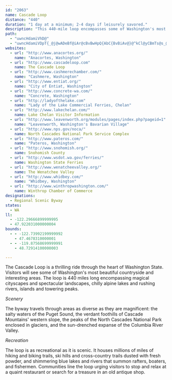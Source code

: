 ```yaml
---
id: "2063"
name: Cascade Loop
distance: "440"
duration: "1 day at a minimum; 2-4 days if leisurely savored."
description: "This 440-mile loop encompasses some of Washington's most interesting and varied areas: cityscapes and landscapes, islands and rivers, and alpine lakes and towering peaks."
path:
  - "uwncHdamiVhD@"
  - "uwncHdamiVDpT{_@j@wADeBf@iAr@cBvBwHpQ{AbC{BvBiAv@}@^kCl@yCBmTs@s_@uBgASqBo@cFsCgDy@qDWwNf@i@NSLy@pAoRpZuyApwBwJzMmBdDgE|KyB~Io@`Ei@zDcA~JcEri@o@bGy@pBY^}FhFmA|@Wf@CXB\\j@tBCj@b@dBZRLd@HlAM^_Ax@mFbDaMxMmA~A_A~Ao@rBc@nC?fUb@nj@NrDrC|_@DzCIlCOrB_ArF}Uxo@wGdQwBrE_DdFsEnFw[~Yc`@b_@sB`CiDzFo@pAyA~C}ArE_BtFi@fC}@vEe@bDYrCgCh\\iGv{@uIllA[rHHlEXrDTlBx@zDbAxC|HbRhCfIlBlHrBlKh@nETxE?fEYnFUbCwAfGkBxEoBzCwAzAoAbAwT`P_CfCs@`AiBlDo@pBi@zBi@dEUtDY|t@HvE`@nHpDnYt@zHRtH?xCmCtjAYpHe@hFc@fDcGz\\_@fDYtEMlIJ~G\\tFxHd{@LxDBdHUtHMdBk@nFc@zCoApF}EzN]xA[zBsC|X]zBe@jBk@xAsBdDib@fk@mBtD{Odd@sAdD}AfCoCfDuAjAeKnI}C~A_cAlYiCh@{\\nB_AVcLfGaA^uAV{{ACseAQiBPiQjDeE~A_HnFaBdAgCr@kKrAaKQaIa@sBk@_OuHcDg@}CNiDdA{IvDmIzCcPlGoXhLeIrDmCxAyT|P_BbB_LjJ{RlOgElB{NdF{DnBsBfBiChB_Bz@iCdAwCl@oXfE{mAxQyOfCua@nHaC\\_i@fEyBj@gDhBuQfLqAxAu@jAkInSaAhBiAdBwBzBwJ~H_H`FyDpBmFxAcCf@m\\`FgClAmBdBuBpDmTnd@iB|CcCfCeQnNuEfEa@p@y@bBeI`Vu@~AoArAoAf@mBP{[CqIVy_@?sB\\w@^cBxA}@tAq@dBc@lBYrBEfBCxEUpDc@tBiA`DcBpByBlAyBV{`@FmCfAmAdA_B~Bm@~Ag@~BMz@SlC?pAv@bg@^lQsA|\\cCbZEvAJpd@AlII~B_@hGmA~IiA`FgFpRsCxOuA|Mq@dK[pQBvgCDnEXrFXrDd@lDbAlFlFpRx@rE~@jITtEHzFEdEUfGi@zFw@zE{@~DcBfF}@|Bu@`BsA~BuAtBwBdC_DlCc^zVyl@~c@kEbC}Bx@iF~@gFPuAKaBs@y@s@_AsAuBaGwCgHcFsJg@qBGs@CaJJsCZiCVkGRmKEiBMcBu@iFYkAk@sAgC_DaYie@[_AsA{G_@eAc@m@y@}@y@_@_BYsh@?gCWcA[iBkAuBgCwTw\\mJaOs@iBqGsR{@uB{@wAeAmAaF_Eu@{@s@mAeAyC}@sDcK_d@wBk_@}Hm`@OuJYcDe@_ByIwUqAoCwBqC}@u@eAk@yM_EkRuC{KqAkIm@a^GsC[cAg@e@o@]{@[{BA{IGyAUaB}CaMwFaS_CcKs`@KoCg@gCmAkA_A_LsJkM_MwC}CwYo^uQkTaOiRsb@_h@gIiKgCkCeBsAkHoEcCc@k^sDcFKmAHm\\tH}D^gCDmCGuCWuE_A}FuBmC_BoBqAcJoIyQiRsB_CaByC_AkC_AuEsEqYUmAiA_E}BoEyB_Ci@c@sCoAcCe@e`@SmA@aCXaBh@cCtAsAxAy@fA_B~Cc@jAcAhE[dCUrE]rhBKdCS~Ca@bDw@~DeU|v@y@bC{AvCu@hAyClCmi@b\\aA\\eATsBFyAY_A_@sCkByPeNiAw@cC_A_CWsOHyCIuMiAaIeAsCeAgG{EwDmBwK_C_UgEgBQkJA_CKoD}@}KoE{@SiAKsA?u@JsCz@cBv@gAToBOcDyAo@KgI?kIPy@`@}FtFo@|AcAfE]fAaA~AeAx@aCfAgANyAQ}AeAsIuLeAkAkFyC_AuAw@gBMeDNmGIsAi@yBoAgDW_BCeA@uBv@eFF_A?y@GmBc@_Cy@kC}@{DW{CaC_p@o@iGaF}Uo@mCs@qAa@g@sAgAq@W_Gy@iBm@iAm@w@q@uAgBs@kAiCsHqG}ScGkR]i@_AaAyCmB}Bw@cBSo`@?y@EkAYo@_@mAkAc@s@yF}MwB_EwAaAsN_Gs@GyARiAr@}FjEcA`@u@Fs@Ei@My@a@[Sw@eA[k@YgAsE}Z}@gD_LcU}@_BkBeEmFeRqIg[{@}B}@_Be@i@wB{AeA_@iAS}a@?cIKy@G_@q@I_@Eu@n@}Bb@aCZsCTmEFgFDoZJ{Fl@gGpM}n@\\wC^{FCsHc@oG{O_jAo@mFM{DAcEDcENgDx@mH|@_FzQis@jPyf@fBgHlBiM~PsrB~AiT`Gor@tMcpAfHat@t@sIRuD^_LTeQ~@cdBNou@o@kPYwD{B}SaEwXoBoKcBcNk_@saD}CeWiBiLcEoT_GcXeBiHuNkj@_Sqz@mEcQqFiVsRwy@mCoKOQoEgSiAoEi@_DIs@HoQaUYqOEHwSDe{@a@kDqDiOsTeaAsBmI}FcWcBsFcPsl@iHmZmFoRid@ccBgd@saBiDiNuJc]mFmSe@{@}@s@i@QqPGyBKi@k@Yk@Su@AcZFq}AQ{Ei@kEsAmEyCiIuKwYaKcYe`@qeAgYkv@eBkFmAoFy@gFo@sHmCgt@UwJcCso@wBcn@y@gImI_i@c@yEO}DN_IjGedA`A_J~I}s@vDqVhCuJp@_DxAmIf@aGJyCE{Go@oIsCmSmAqJ{@mJyOaxA_AiMYmGUgJEiQxCamBPaOBaNe@iRmC_h@Y}MDenDOgQWuNa@yZHk\\d@uL|@aODmCX_bAXal@h@gKzAuLdJgj@lA{FzByGzHwPvBcEzBcIhAiHV_GBkCMaGiTspDgH{mAaCc^qK{jBuAsPs@qI{Geh@oJsr@M{AeMqaA}To`BeC}VQoDWcL?yITuMtBoVzEga@xAcODkHYuIuBoK{G}WmAkLRaJjEqYj@}HEsD_@_GWeCeBeJkMcg@_@}EOcEEiDDqD^iEj@yEvT_aA|CmMhAmFr@oGp@yHnIapAjA}RBkBEeCSaDiA}Ec@wAsEaIy@gC[gBI_BDsDjB{QlNapAr@mH|Egb@hCsLlD}JhGmMfDyElD{Dt^k[pLsJnAkBrBmDvDiH~AqCrAyDTaCpEun@pEwr@t@gOtA{OlAgG|CsHr@iEJkDEiEoB{PF}B`BiJbFwTfGgVlDyThAgGhBgFTqAfC{GrE{G`LcSjHuLx@cBlE}GxEgGrUaPvCaCjJgLnBgDpGuMzCkItFkPzIk[|HyUtAwJrGotAZoNCwD_@oHsAqSO_IO_VNqExA{G|@sC?oHOwBc@gBgA}CuBiHc@_C[gAIyAXgBx@{K[yFcAyF]cIHeB?iPYqCkLaZcBeG_@eCEk@?}Eh@}U?eCImCiDoMc@gHf@mFpB{Ix@yBbAqEVcBJ_GSsEm@aE_D{PeQcdAgAiFsE}Q_BeFiDsLmDwMsAiGgDsKmCmHuBaHyAmGqAoH{@mK[{HP_GHsH[{Dq@cOyAuJu@_J?yDJeCFiDM_DoC{PaJe^gD{JcDoLqEiRm@{DJiXJyCHoODuXR}PEsDIm@Og@wBqCgIoIsEyDyCgEmBqBkFgCoFaEmC}AgBs@wKcCy@o@}DaBeBaB}MiQeFaJs@wBaFiQ{BaHgC}LsAmKCcPvA{U~@}QN}[EwZaIJsTMcACuBa@qXoIoDyA{CoBcGwFiByAqFkCcDa@gJIsN{@uDm@aGsBsAk@iFyCqH_DqCgBgJyIkJwGyVsVqIcI}EgFqHsGyC_A}Cm@cUyAmUmBk@KgAq@cCoCiA_AyD}@wEAiEmAwCyAsCeBqMwNyD_C{EkEyA_CqGcMgL}Sm@kB}@yDc@uEm@_a@WgCuAeH_@eC_@wMWeCeAaF{@aD{BqGiEqNe@_AgG_JeFoFwNsHmCgAsEyAiAs@mDuDcFwDmAmBuB{FgAsBoAcBcE{GmBiBcIcFaDiA}A_@qJ?yCFkIj@uB?i@KgB_AuEa@y@q@mAmBgCsFkCcKm@yD_@sDe@_DqAkEKqFc@_Bk@i@cC{CoPiM{FuF_DoCcEwByCwD}AuM[iIWqB[mAiAgC_H{K[w@i@gCsBwOEsE_@}FWcBeBmHmCmIuAwBmCiFsBuC_@cAmA{BkAaDYeAi@_AcAeBsBqCyCcBsA_@eA_A_@k@aBgE_BaDyAsDsEyHuEmEaLgNiG}Gw^_d@eBeBsHmGiDuDkJiRmAsB{@y@uIaMsCmE}FsHcAeBoB{FkE_KuRcSe@{@kFsHkAsBeDsHiAuBwa@{t@uOcYgBoD[}@g@oBQqAOsDZeUXgD|AwKnBs\\d@oPUkEo@aFcDiUoAqHsBsNOm@a@Ke@_AeCKkHjB_CAcAOiBe@yANwBCsDd@gBg@iA?{APgACoC_A_A_AyA[oACy@Og@Ui@o@uAwCm@uCuAsC_A_DcA{AgC_Ck@_Ai@qAOmAEsANaBZyADw@q@yFcAcEs@}AiBuCo@eBwA}LeFuQ}AyBcEaHi@sAoAeEm@sAo@aAcAkAeCsBc@e@sBaDoAaCgA}C_@{Ao@}AmBaCyG_GmDoDcAkB[{@]mBYsF_@yCcAgCuCmES_AHiAxBuFn@sBHm@HyBUuEyDiY}@mIGaDBsAh@eGLaH?eFS{Cm@sBqAuAqA}@u@{@[w@WaAUgDsAgJyAkByAyCiCoKIk@DsBNaBr@}DHaACq@UmBEoADqAh@mCDy@EmBsAsGe@aDmCsIc@eAUSy@mBi@_C]gDu@qDsEqRsBiFsFmRaGcJcA}Bo@gCYsDSmEByD|Cai@_@kCc@mAu@eA]y@Kg@MsBHgAh@_Bl@g@xBcAnBoAv@k@xAsBJ]RuBCyB{B_JSuBDy@R_A^q@nDgC~AyBpB{DbAgECqB_@gB}AyCuBmCkKgHm@s@kAmCMsBBkBDs@n@gDrB{HxBmC`@qABg@?sBq@kGIeDEwDIyBoA{J?w@NgAZgA|CyD|AyDnBmC^w@fCmJ~B}H^k@lEgDbAyBj@{BNYr@u@bA[vCWt@StHgFxBm@lCe@jEY|UgC|B_@l@Y`CwBfBiCnJyPn@g@nAg@lEkA~AyAhAwAhAuCb@_BPuALqA?_CSaE{@yDmBeFsDwNi@yAe@s@c@ScAFiC`BcBt@}BZs@DaAKsCeAy@BaUlB{@RsAp@cC`Be@Js@?mAQeDaCq@Se@?k@?mATmHjBy@Ks@_@uAiAw@I}EHaAR{Ah@_CtAcARu@@iAk@cAaB_@sBEsAD{GHkBN{@XiA^m@nBsA|BuBn@}A\\aBJeADeA[uCsCgKOqCa@uB{AsEYyEUy@aCuDkA_CwDmKo@sAOGm@?s@JuB`AyBr@sD?yAW}Am@_D_CcAmAgAoBQq@_@aDs@eIYoBi@}BwB{F{AuHUyCYqAg@{@a@k@qB_AiCUe@Wy@q@uAiB}@w@iIyC_GsGc@m@k@gBqBkEiGcDu@y@i@eAi@sB]qBoEih@IoB?uBHmBTeB|BaKj@yERoIs@i]?gALaBbD}VzBmJpGkVf@kCz@{GvCk`@V_B|CmL\\iB^_FVaB`AwC|CiF~@_CRs@d@gFd@sD~Lo[h@iLT{A\\kAn@_BjBmDzD_J~@iBnB}FpEyUfGcZrEuQHgAbAuGnAyClB}DlAuEjAoGhCmQrC}On@_D~AgG`CgGj@mBb@mDX_FrA}MnAyGbBcHf@cG@}CEs@]cCoAuGU{CCcBNwIUqEi@sFMuBBgFx@aLh@mENs@bAyCzAyCrAsDr@{CH_AD_DAs@YkCSy@cBaE_AoJYaGA_EDaEN}AdAiFXcCHsACoAK_BWgA_C{HKwABgBPkBdBwNFcBCaCEyAOqAyC}Mc@mG?uEOmEYoSh@mIDmGu@{JCgBHmBt@sCb@s@|@_A~B_Dx@eCZ{Al@_BpFoKnAkHbAgEn@gAlDkEp@mAjDoLb@wBj@cERi@n@oAh@e@jB_Af@a@zAwB|BiKZg@jAw@`J{Dn@w@x@uAjA_Ej@aAp@w@|DuCbDeHbAkCnA{BdAaAdF_Bp@k@r@_Ah@mARyBN_D^yA^{@rA_BxBy@bBIh@MnAm@fDmEhA{@fK_FzJ_E`@Y`CsCn@e@|@YdBKvAPdA?x@S|GyDvDwAjIoEpJaInBy@bDe@|C_Br@k@r@u@tDuG|ByCrAq@pE{@pAu@fBuBhEmHxFuHlCqEn@aBjCcMx@qChDaDhAsAx@}AbD}I`BmCz@y@zLkGr@S`A?jDh@hCKzGgCjBWxO_Ar@]hA{@dAg@hEY|@]rEmFdIcFtDkB|NgLrBaAjM_E~D_B`CgB~U{SfBaArGqBfBgAnByBvDaHxBaCbAw@nTuKbAm@xAqAjB{C\\y@d@mAfCqIn@aB|@gBjCyC~HmElAaAp@}@fBmC~@yBxBaIx@{BxAsCbEkGfBaCpBgBf@]vG{BhB}@hDuC~@kApBaEhCmGlCeF|E}GhCmErCyDrRwYhQaWdFgGrLoLnCcCrCqA`GmA~WeEvCm@rAq@zHoFvH{F`IyGrBeC|JuN~BoCpCoClDcCnEcC`FiBrF}AtBiAjBkBlAkB~AgD|DiMx@wBbAoBrEeGjNoOlCaB|CaAdD}AxBaBfBmBhB}CrAiDrAeE~CuObAiDrAoCrAaBh@a@tVuQp@_@~@YhBQvHKnASrCeArSqNz@_@pAg@xA[dLcAtA]dAg@tB_Bz@kAx@mAdCmFhAsBtCoChBeAbFyB`FsCrHgDhOsHtDsB`AcA~A{BlBuDdBsFvHcYrB{FlAwC|LkSfF{HdN}UnIgNrByBrCkBzAe@fIwAvDQt_@e@xO?~BGfBc@rBkAtBgBlEyEt@s@|@g@nCw@vEa@pBm@dA_Al@_A^{@x@}CN_BDcBe@{T?aGf@{Nj@iTZ{GX}DToBrAaIxC_OfHkUXmBHaB?mAOwA_A_CyJaMsBoDoFyQmAgC_AoAkOuPiDmEyL_NcKcQkF{J_JwOuAeDcC}IsBwGwAiFmGw[{@_Ei@yAi@mA{JaPoAyCiAcFgD{Qk@mDOwBE{@f@oWr@wLR_B^}AdQg^h@q@lEgCfK{EjEkCvJuKjAgB`@sAFq@AmBMy@a@sAYk@s@k@s@MgAPg@Zy@jA]pA{@pFmAhC}@`AuGrCgEdAoBTmFOoKsBcDw@oC{@qZuMiAo@cBsAwJeKaDuB{J}FmFsCyEsBuo@w]sEwAoIiBcJsA{HNqKh@qK@qBPuTrEaFtA}EjB}@j@aB`CgBzEeAlBg@d@{@d@sBLcBg@cAg@cTgNoEaCkFcC}H}C}EeAoNs@sEsAsEqB}AeAy@u@oSc\\uG{Je@kA}A}EaAqCyAsC}@kAiA{@aIaFqKmH}@}@cAuAqAwCy@_Ck@oCa@uCiAsLk@_Dy@eCsFwJmSk]oByDkAsDk@wCmHs{@M_FBgEdAm\\DkEKuH}Ceh@[oBmCsKY_CEyBXwQCsAcEek@OiCCyC?mDHeEx@sKbFih@vAgUxAeZNoFImDe@_GcAaJIyABsIvGsa@tA{Jb@mBnBgG|@kBxGaLh@gA|AaFhBaJbAqDtAsDpHwObAsCj@{CrA{NfAqIfJsd@TmCDiCAkCSaC_BoMSeFRgEXsClGw\\bAoJZkGBoKIcLJiOa@yEi@aDqC_LkAaCcCsCs@eBy@aEsBaL_@aFu@aOS_CUmBm@aC_DyImCgH{AoCgDyEaEmEcCsDsAaDu@wDo@{EwFaq@o@aKOaIIiQ?iMHeEJaCb@{F^qBXeDnAuGbCiJ|FoOfFkMf`@e{@`AuCn@qCr@uGj@aK~@uF|DqKvZ_~@~Km[tAyClAqBdLuL~PcTzOoOr@y@bAkBx@aCj@gCdIed@^eBx@_CrAyCtAuBdHuHrHyGdMsLtCiEhAqC|@mC|D}OhAwD|AoGt@{BhB}Ej[ii@rBaEnAyCzHw[xDgQ|CwLlAeErGkPzIaWv@gEJaBJuPNmE~@yHjAaH~CoKrEuFbEkDzOuIzEmBbD_CrDgFlAgC~@kCbByHnA_EvGmWhCsK\\yChB}RhAyFfHkS|FgS`H_XdZeeAdDgMrDcLbAeBhBaC`L{K`EqG|MsX\\eAnAoGfDqL|CqJrCyDlG_GrR{OlGuE|FaB|EyBfHmEhB_ClCkFjNm^vF{OfHqUbB_FfM_X~GmLlI}LbDsFrCyFrB{GnAmHl@mJd@mKl@{JxAoHhCcJnCsIpE{T~Pwr@fIq[fCuKxAsI^yKbBqPn@aECqAKy@_AgDcAmBh@eA~DmMvAaCj@yBd@sChHcPT_BH_@NKNArAhAxBtAl@Lz@W|@m@zFsEpCmAdMe@bAYdMsIbKoEpC_B`NiMpEgCzPyG`GyBfKmE~PgKbCgArG_BtFE|W`AhXn@vCK|\\kCj\\{CbDcA|As@~AiA|R{SpIuJr@kA|KeZfCmE|FmG`VoPhDyCrIaKjDgDbCeBrEeCbEaAnB]|AIhNKbCc@rKoCvC_A~QwA`Hu@|Bg@lEkBjA_AnLiLbD}BrCoAvGyAfEkArUgFpBs@ld@y\\nW{QrJkG`GaClC_ArIaB`Ge@lBEtSKnBYx@YlAe@hBsAt@u@xAsBpB}Eb@aBj@sEfBeSxB_RlHor@v@}FtAyI|C{MfL_\\jYyu@dR{g@|A_CtC}C`SmQbFgFpi@mg@nSgShBmAvGoD~b@cWpH_EhQ{MnC{A|CkA|AWjNUrAY`JkDp@Q|@?nDVro@nIdBn@xArAvAzBlIvQdAjBrSvUbBvAjHbEbChA|ItCjNrI~G|E~DjDjHzGxLfJtUhPj\\vThApAt@dAvBxDnAnB~KtRdBfCxO~MjNbPh@r@nAlCd@xAfCxJlAlDt@rAvBxC`JzIdDrDlBxCxAtCzItTnEhKfDzIfGlOdBfFjDfLd@nArA~BxGrI`ClCnA~@bC~@|Ad@vJlB`NzCdEDlLQhs@sA|DVrC^vErAzBdAzd@xWjExD~KlKlBtAhB|@|AZdy@`MrDKjCgAn@a@x@y@hAmBx@wBj^_cA|Uuo@nAqEd@}CXeEBsDIaCYyCcB{LEyET_D\\gBj@sBrAeC|AgBbCsBxFaDrAe@rDy@vBSxBCnUp@|OpB~BFvDSxCy@rZ_MxRiKlMiKvHgHdCqDzEwIvCkEdYq^dGgF|DoC`MyJjBmB`CgDhB_DvTsc@rCuGdBwF`Vq{@dCsIlAmDxA_DxDuG`VeZpAsBx@gBfBmFdAqGb@{FDyHEyUBmGJ_Cb@eFn@uDtAeFlBiE`GmHb@y@t@eB~@{D\\sDxFy_Al@iUl@yFl@aBfAsAdAy@fBUxDAxAYh@Wt@m@|@aA|FaJv@w@dBoAdCy@l@CtCLvA\\rAl@xBpBrArBlAnDjBtKd@hBlAvCv@nAdC|At@PbPbA|B[jAg@lA{@x@eAbDmF|@y@nAm@nBO~@Dtl@jM^@hAKpF_CnBm@xAAhCh@tGjCdS`J|BxBbAlBVdA`@fCtAbRh@xKh@fFn@fB^r@xAxAdAj@fBj@|E~@fDLxAMnAWfAk@jAaAdA{A~ByEdBkCnB_CbC{AlC_AzIqA`Ja@lHw@rCu@hCqA|@u@nCeEfEyI~@uAxA_BrBcAhB[bA@vDv@nBD|AYdAs@vHgJjMiQ|CsCrDyEfAuDj@_ExBiUXgEEsCUwCm@oCYs@cBgDgOgScB_D}AoE[eCYkD?mEj@kQ\\aFj@_El@sBfKkV^}ARcC?iAOoBc@kBg@gAoF{Ho@}Ao@gB_@qBYiCEsBFgGr@o^|@_\\DkAb@uDlA{Fz@sCrAyCbBgCxAcBbDsCxAs@xAe@j`@qJlBkAvBeBnAmAbDyDlCmBbD_Bn_@iOnFmBfCyAt@s@xBcDd@aB\\gB~@{P~CoW`BqKlUe_At@}BdL_X~@}ClAqHnD}Y^eEHsADgFEgBe@kEWyAq@sCo@{A{CyFeAmCy@qCqDyV`HeH~I{GbGgDvDaBbF_BzGsAfIsAbf@sJrlAuV~KuBpeB_^~O}C|E[nC@lDPdHlApl@tPnDxAjPfItDlAzAJvAC~Ci@tOqIfBo@dB_@rAKnC@dJhCxB`@`CLnAGrDqAhCoBbP{NtA}A`DcE~QcXtGaJ|AgBbCyA`Bk@bB]nHo@fDIhAH`Ef@~NjCxEfAhPzCdDd@xJdCxE~BlCfBvKrIbC`AlEvAfBTbFLjKo@fGS`Z_@xBDfEn@jBl@jCnA`F`EfArAnBdDtFhK|EhIpHxJ`GfHtChEzBvDf]nv@bFhI~MzQ~CzD~MfRrUxXbDrDbDfC`EvBnAd@lCl@bFj@hB@~BGvQ_BbDq@`NmDbC_@rCMhA?fDVlInAlEd@bC?bUsA`FK~BDhOdD~`@nKnTdFzGtB~Q`JvEtDbDjDlKhMrBlClHvIfChCbB|BhDlFxAnDp@lC~@dAV`@tG~NrAtDdA~ErAhJZlGFpB?nIQnm@P~DTjC`@rCdAhEt@pBt@rBbBtCvClD|GxExC~BxEhFtDbDbDxAbXnI|B`@nBJfFEdCHfQ|CbCv@rBdAnXhTpChBnEjBpXzEfCx@~R`MfH~DxAj@~A^pBNtCBfF]h@MrCmAnDgCnKkGpJaFvBeAhAYxB[xAEbCP|Bb@zB~@|q@j^bEjDjNnN|B~ApEtBfCjBfQjRnBjBrC~AvQlHzd@jZd@`@vAjBdBvDtIl]fHh[fA`Gp@bFl@dFn@`JXrGJtGBxGUd|@Cjb@NfK`@zKl@bJ|@nJx@fGhBxKdd@lyB|TzkAvFd[hAlHx@xG~@zKTtERnHHjIGzm@GfHOzD]`Ek@dEiAnFgCfJiB`EmF~IeAxB}@`CmBzGUjA}Eb_@sAvMi@dIy@nm@AfHJlO^jOt@hOfAdOn@tGrBhPhCbPbDvOzDlOnHbVlQ`m@xt@tcCdEpMhGlOdCrFjGtLtC|ElDpFpGzIpEfFfIlIrInH`JnGjEjCrFrC~ExBnGzBzKxCvIbBzn@pKbAXtOpCrE^~BK`Ca@zBy@vBqAfCyBlPwSpDeDbBgA|B_AlD_A~t@uLzBeAdAs@|LoKrAy@~Ae@|IwAzBAnBRr@R~@b@|HtFnBx@`Dp@rCLfUw@dBH`BXjCjAvAbAnArAlHzIrApArDjCxDhBl`@lNrCdBzb@pb@~B|AfP~H~CfC|CpD`K|QlA`BzCrCzBlAhDv@`FPlm@@|YJvFp@vAZhFfB|Ax@vE~CbF~E~PbUt\\nd@|A~AfBhA|B`@nADr|AfAbPDrDa@vDeAzJkFjBo@fDk@|BKrBD~AV`XnGrz@nTnDtAjFrCfIbFfElB~b@dNnEpBlCxAfEtCnaAt{@nPzKfl@vZ|Cz@~ANrBElBSpNcE`EUnCJlANnCr@lAh@hC`B~BxBx\\f_@~CdEnBrDbBlE|@tCrQjo@zOfj@rAfDn@lAhBlCjKfMxAlAxAx@|Aj@te@fLxDrAtDxBbDxCnAtAlCdEjOb\\r@tAnBzC|@hAfCxBdAr@vCxA~DlArDXvvCRbALvA^dB~@~NrL`DlBpBt@pDb@hUdB~ACbC_@`IgDlDg@|CIv]JfAGnCk@fDkAb@N`@f@?rCKlAw@vByFbLm@x@k@`Bc@~BsB~h@_Cp[mDja@WrFGzC?fDNxEXnEr@`G|Jnc@TTxArHHr@hB`JRrAL~DGvBUlBiA|FCp@cAxEs\\noBqBzNiDbYyAhKa^~oC_M|aAqAvGoBdIyC`KyDbKgFrJwKpQqK`RwDjEgBtAqBjA{DfA}Fr@mGd@yCd@aExAgGjEyTdQgIjHgD`EwB~CkDfHqAlDgI|ViVjw@kE|MiCdH{@jB}DhGyAxAgDtCoChBaFrDyAlAcClCsBxCkLpSoBjEyBvIqFlXcBnJ[rBYfEStHZtKvGji@ZfDCrFYrCw@hCaBdDoHlIaAjBy@fC]fB[~C}Cd`@yBnNmEtQqEnM}DhMaLh_@gBhJu@fF}AbOe@tKUdOP|JzDrbAx@rOz@|Sb@nGd@tQBpEOtIu@bPIjB_A`Km@fE}AxHkBhI}AlFoTrm@cUvk@yKzRcKvPwAdBwGxFcHhIoDpG_HvNI^ePb^cUff@o`@h{@uAhCq@~@oElEqWlO{AfAaB`CiBdEuBxIm@zA{A~BmA`AcDjAc@@wLi@{KOgDj@yAl@wBvAuA~Bs@nAkApDc@zB}A~Kk@rBk@tAad@fu@mCrFuCnHcCtI}CfOsB`HiAxCwEzJyBtGeNle@{EzP_EnMy@fEI|Fl@bJjBfGrL~Y`MrX|EvJ|NpWzBbFfExNdApCvCtJdApER|CIjDYtBwBrLGrCNrBHx@f@~A|AdCl@lAz@`Db@fCL|Ax@nEhCjInAzFbCnOZtCAlMDzJEzGGdA[xB_@xAeBrFaC`Ge@r@qBfBmDlCaAxAmAlC_@n@cCxBuHbEoHpC}@f@qFrFmLlFsCr@cD@aC_@uBBqEx@{@^q@l@eF~FgAz@o@PcCJsBe@sCY_A@_Bh@sCrB}@RmBR_DJsAd@sGbE{FlBsHpB_OdCmBt@kH~Fo@fAoCdGwAlB{AjA}C~AiQlAgHzBsBf@kBVaG@iAHwBdAmHtEoAd@wFrAqF~A_@@e@KsBgAeI}Go@]aDkAyHaBgBkAm@u@qDsFo@eBmA{Em@yAe@y@uBgB}Au@iBA_ALsB|@eF`BuDlByAvAcCbDmBbB}@l@u@VeBTwEXcEJ_M@mCt@{@l@sAfB{DzGu@bBe@f@sA`CiAjCyAzBiCvBy@TmAPiAE}Ey@gHy@m@?_A?uCrAgCdByExEmAzAsBxDmFbPi@~@_AjAmAr@kC^y@@_IUq[gGsIk@qDsA{BWgDBug@zAuZp@wARwA^cGxCeAr@{HhHyCjDaBdCeLpU_FrIyAxA}A`AqAl@aCf@cDHmDc@}PuDaSsGaIaBgIkAyHaB_JeCwCm@wC}@qEmBej@sSiEe@eOk@cB?sC^aATuBvA}CzCeDbCqAl@sA^iEXsDQib@mDkLm@ay@gBoFEuMZsHv@aFrAyClAmD~Ck]hUcDbCs@|@oAtBi@pAu@rC}@xGc@lGgGzjAiAtOuAnOkFd`@UrDMhE?nCJ`Cj@bI`@jCjDhOvDlOxBrHt@pFRxG?pCIfDgAnIeDtNqHjYsDlQqFnTsExRuIt]}GhUmJjZmB`HqHhViBvGy@pB_FtQoMzi@_@lBcB~GyJv\\gIjZsBrGkDnMgAfGe@bFOrESlQ[xEYtAaBrF_ErIo@hB}AdGYdB{@rImCbg@E~GJdCXbCfEtThB~Ht@xBfGtKt@~B`@nBP~A?xEu@xT?hCPtCf@jCd@zAnArCvA~AbBfAfGbBxBfAzB`Cl@pAd@~A\\fBPzBFpBy@~VC|BHxBT|Dh@dEpEdXtApDpDzFj@`Bb@pB^tDClDWhDs@fGuB~NaAjFe@dBwHdUaArDw@zESpBY`FEpCJ|ENlC`AdHhBrGdChHx@pC^bCHrEEbB}@fHQfD?lENlA`@jCfAnC`F~HzFjKjFpIdCnEpAjDrAlGn@|FDnRJdEjArF~BlIx@zENlC?vCItD_@lID`DNrB|@rFhCfIpHxWh@bCt@lFnApNLxDBnOD`H`@rDn@fCv@jBzAzAzHjGlAzAn@jAb@z@~@vDh@xGGnFkAzIiHxb@kAzEoAdDy@jAcGxGwBtCYR{A`Fs@fEwBh[_DnYyBpMkJha@u@bCsAlCcA|AsBzB{OfMaJnIs@bAcCzF{AtEk@rCw@dMm@vNd@zGxArHbChKvFtJh@^|@jEt@lHbBpQDpFKlCwCjTI`C?bCNrCvDlZ|BrLx@tChBdFlBrErD|HvNbUdIlP|FrJ|G`JrCtCxApAtAj@bCl@vCLjHMhCQzJuB`HyBbGiCrC{@pB]dFB`Hx@vCx@bCz@nG|DxJrHnChC`EzEzN`WjAtC|@~Dl@zA|C|FxDrGx@`Bn@rCVfC?zCMxA_AbEkHxPiB~Fg@dCo@|EWvEGfBFnI`A`NLvC?|M`A`t@VbJ^pDTnAfBjGx@`BtWpSzDlClK|Fv@l@pJtJtObSpKfMfCfC`K~GbC`A`QjD`Df@~BPfGLjCW`AUlAe@~AaAx@q@lAkBZu@r@qCPuBFyKN{Dt@uJR_EIcXDm@HIXsB^_Br@uA^a@Z]bAa@rAObCv@d@d@lAlBZlAXrDNd@B`E_@p^N~Dn@bExHh]vA`I~KvaArBzRnCfVx@lKDpA?fBK~Fe@nE}J`g@sLnp@SnBcAx\\u@vQ?bBNnF~@pSXdDjAnm@AvEUbHSfCiChS_AzJIxDHxJSzDcCvQm@jH]bUs@vXI|LSfLkAhRQfEAlILbYT~Et@tF|AlGr@xDt@fH@zG^zHxAxc@`Cxh@bDd|@CjDOfC[rCy@fDw@~BqEnKu@`Cq@|Di@zJ?bHPrCf@lEr@|Df@lBvAnDpLbWbAvCrBnJn@nFr@dJ`AhTfC`d@h@pPKjHm@`KyCfm@?fIXjYNtIHnPCdAEzAkH|cAmBpVeAfLKrFJnCNjB`AlGhGbUzAhGp@pDZzCBrEShP?~GHdArAnH|En[TnBNvDBhBOvDi@vE]~AoE`QsClHgBhDuArBiL~L_BrBmAlBmCxFoCnJ}Ib`@iAnFmA~CuAzC}@vAoBzBwZ|XmAdB}BzEk@jBoAbG}C|ScAlF}AjEoEfJ]fA_@dBo@zF_@nNWrFaA~HqA`GcE|OmHhWuN~b@gZb_Ai@lA}A~B}GhGiBvB_AtAs@zA_BpEcAtE[lBgB`Oi@vBk@zAa\\jd@wAxBeBlDyAlFaBvLq@~DsAzE}BxE_c@tm@kq@|~@eH`K_g@`r@sE|FiSnXcCjCgDtBkIlDcFdCoBrBi@r@aBrCiCtGaP`^gHjNcKbT{AxBiAd@yJjCmLhF}HrCeEr@sJdAmCd@cBp@yArAoAdBcAbCi@pCUfCEfMHhCJhAxAbJNfFEbCM|@e@vBy@jCqFhL_Vzo@iA~Ds@nFStFGdIJnDZpCh@rBrAlCpFxHhAnBbA|C^zAXfCNdEIfDS~Bk@nEM~BRnKKjFq@zF{CtQsAfEiCfG}@rDeAtJm@pD{@zB}AxB_At@gDjBoApAcAfBUr@y@~Dc@fFKnEDnBZfDl@nCnDnNbAdF?ZKdE}@fL_A`JOx@iAzDyAdE}GbPy@rCg@xCKlD@lAVjDt@lDvB|Fd@|BRfB?jDMtA[jBqHhUcDbTyAfGkI|X{AxDk@`A_DfEyL`OuMvPyB~BeCrAcAXeAJkCEoCy@{JoIcCw@uBGgARiCx@mAd@cBdAeBfBcBjCyA`E_AlEUhBQvDDzFZxHNnGP~ClFvvAVpGJtHS`HK~Ao@bGo@dEcEnQ{VddAeBfG{FtVoN`k@mDpLaBjE{Tth@gJfUoNp\\_ClGwIvS}EzKcBzEwB~EiJ~YuJ`VsXbp@gBxEm@zBk@dDU~BOtFDfCIjb@k@lKoBzPS`EJjvAIlEe@pHeJbo@iAzJQ`FCpCBnJzAnSzFd{@xBvZ`JztAlFbWzCzM|EdY`A~Hl@hIN|a@J`H\\xEd@zCtBfLnJ`j@nEbVb_@hwBz@dG~@tIpCp[xAtOFrFKnEYdEuWhoCg@jJChMs@vq@JjDZdEbBbOVrDD~FyBzlAeHdlDHnKn@zN^|NBlKOtI_@~Gi@rFiAlISl@cCtPkMd_AmCbQ[lCm@lDuBtKy@~C@ZkUby@s_@xpAmHdVgHbWsDtK}B~Es@lAyB~CsEzEynCjwBkD|CcBrB_DdFu^tn@mG|NaDdKgC`LqDvTsAfGgH|XcAfEy@dEk@`Ei@fG{@rMu@|EeArEwAvDiAfCiBrCuCrCwChB_C|@mFr@}A?wBQkBUkrAoY}FyAmDk@wEOsCRiDl@gFzBqBxA{C|CgB|BiCrEo\\b}@uF|OqCvKuA`H}A|Ju@rGs@nJ_@`IUlNM`_@K|Fy@bKi@fDgBdIiGjWcB~FyBnF}AzCmDbGoAzAcCpCkLjK_@PgB~AoGxGgEtFaJvMyC~EaFfGsBpBsBrB{^lXwDbCaGbCiIbCmAr@eAdAs@fAo@xA_@rA_@lDC~BE`e@?`{DElGSxCeAnFgGzQiArE]rBKtJDdKR`BX~@zA~Bt@r@vCnA`G|@jETbH|@xCj@bCx@|D`CrDxCrB~BzLbTfDlEpHbFf^dBfF\\~KfAdGXpY{@~H]rHgAxEw@`D{@z\\gHdEMvGRzFr@pO}AdGoAfIkA|BQbABzE^jBr@|CxBnCtCtBdDzGfOnBnDl@x@~CvCjAfAt@`@zBfAfCz@RZvKzDhCpAXX^~@R~@D`ByDb]YrEOxCSbL{DnjAq@bYKpKO`d@?~^DlMnAlk@h@jQd@~G~@|JXjG\\bw@Hbf@O~CYpAm@`BcI~Ni@tAU|@SxAEhDJhVHvAh@tCx@tBh@~@xIzHG|@?rANvZ"
websites:
  - url: "http://www.anacortes.org/"
    name: "Anacortes, Washington"
  - url: "http://www.cascadeloop.com"
    name: The Cascade Loop
  - url: "http://www.cashmerechamber.com/"
    name: "Cashmere, Washington"
  - url: "http://www.entiat.org/"
    name: "City of Entiat, Washington"
  - url: "http://www.concrete-wa.com/"
    name: "Concrete, Washington"
  - url: "http://ladyofthelake.com"
    name: "Lady of the Lake Commercial Ferries, Chelan"
  - url: "http://www.lakechelan.com/"
    name: Lake Chelan Visitor Information
  - url: "http://www.leavenworth.org/modules/pages/index.php?pageid=1"
    name: "Leavenworth, Washington's Bavarian Village"
  - url: "http://www.nps.gov/noca/"
    name: North Cascades National Park Service Complex
  - url: "http://www.pateros.com/"
    name: "Pateros, Washington"
  - url: "http://www.snohomish.org/"
    name: Snohomish County
  - url: "http://www.wsdot.wa.gov/ferries/"
    name: Washington State Ferries
  - url: "http://www.wenatcheevalley.org/"
    name: The Wenatchee Valley
  - url: "http://www.whidbey.com/"
    name: "Whidbey, Washington"
  - url: "http://www.winthropwashington.com/"
    name: Winthrop Chamber of Commerce
designations:
  - Regional Scenic Byway
states:
  - WA
ll:
  - -122.29666899999995
  - 47.922031000000004
bounds:
  - - -122.73992199999992
    - 47.4678310000001
  - - -119.87568699999991
    - 48.72914100000003

---
```


The Cascade Loop is a thrilling ride through the heart of Washington State. Visitors will see some of Washington's most beautiful countryside and interesting areas. The loop is 440 miles long encompassing magical cityscapes and spectacular landscapes, chilly alpine lakes and rushing rivers, islands and towering peaks.

_Scenery_

The byway travels through areas as diverse as they are magnificent: the salty waters of the Puget Sound, the verdant foothills of Cascade Mountains' western slope, the peaks of the North Cascades National Park enclosed in glaciers, and the sun-drenched expanse of the Columbia River Valley.

_Recreation_

The loop is as recreational as it is scenic. It houses millions of miles of hiking and biking trails, ski hills and cross-country trails dusted with fresh powder, and shimmering blue lakes and rivers that summon rafters, boaters, and fishermen. Communities line the loop urging visitors to stop and relax at a quaint restaurant or search for a treasure in an old antique shop.
